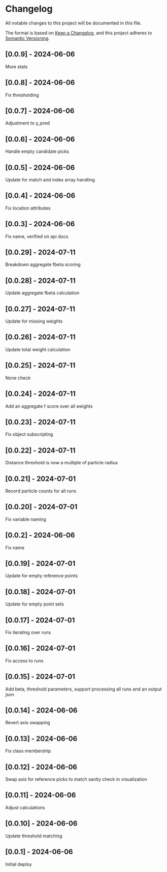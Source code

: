 # Changelog
All notable changes to this project will be documented in this file.

The format is based on [Keep a Changelog](https://keepachangelog.com/en/1.0.0/),
and this project adheres to [Semantic Versioning](https://semver.org/spec/v2.0.0.html).

## [0.0.9] - 2024-06-06
More stats

## [0.0.8] - 2024-06-06
Fix thresholding

## [0.0.7] - 2024-06-06
Adjustment to y_pred

## [0.0.6] - 2024-06-06
Handle empty candidate picks

## [0.0.5] - 2024-06-06
Update for match and index array handling

## [0.0.4] - 2024-06-06
Fix location attributes

## [0.0.3] - 2024-06-06
Fix name, verified on api docs

## [0.0.29] - 2024-07-11
Breakdown aggregate fbeta scoring

## [0.0.28] - 2024-07-11
Update aggregate fbeta calculation

## [0.0.27] - 2024-07-11
Update for missing weights

## [0.0.26] - 2024-07-11
Update total weight calculation

## [0.0.25] - 2024-07-11
None check

## [0.0.24] - 2024-07-11
Add an aggregate f score over all weights

## [0.0.23] - 2024-07-11
Fix object subscripting

## [0.0.22] - 2024-07-11
Distance threshold is now a multiple of particle radius

## [0.0.21] - 2024-07-01
Record particle counts for all runs

## [0.0.20] - 2024-07-01
Fix variable naming

## [0.0.2] - 2024-06-06
Fix name

## [0.0.19] - 2024-07-01
Update for empty reference points

## [0.0.18] - 2024-07-01
Update for empty point sets

## [0.0.17] - 2024-07-01
Fix iterating over runs

## [0.0.16] - 2024-07-01
Fix access to runs

## [0.0.15] - 2024-07-01
Add beta, threshold parameters, support processing all runs and an output json

## [0.0.14] - 2024-06-06
Revert axis swapping

## [0.0.13] - 2024-06-06
Fix class membership

## [0.0.12] - 2024-06-06
Swap axis for reference picks to match sanity check in visualization

## [0.0.11] - 2024-06-06
Adjust calculations

## [0.0.10] - 2024-06-06
Update threshold matching

## [0.0.1] - 2024-06-06
Initial deploy

